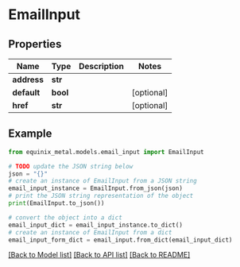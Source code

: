# EmailInput


## Properties

Name | Type | Description | Notes
------------ | ------------- | ------------- | -------------
**address** | **str** |  | 
**default** | **bool** |  | [optional] 
**href** | **str** |  | [optional] 

## Example

```python
from equinix_metal.models.email_input import EmailInput

# TODO update the JSON string below
json = "{}"
# create an instance of EmailInput from a JSON string
email_input_instance = EmailInput.from_json(json)
# print the JSON string representation of the object
print(EmailInput.to_json())

# convert the object into a dict
email_input_dict = email_input_instance.to_dict()
# create an instance of EmailInput from a dict
email_input_form_dict = email_input.from_dict(email_input_dict)
```
[[Back to Model list]](../README.md#documentation-for-models) [[Back to API list]](../README.md#documentation-for-api-endpoints) [[Back to README]](../README.md)


